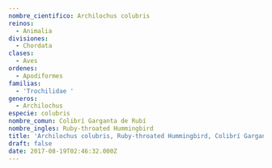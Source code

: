 ```yaml
---
nombre_cientifico: Archilochus colubris
reinos:
  - Animalia
divisiones:
  - Chordata
clases:
  - Aves
ordenes:
  - Apodiformes
familias:
  - 'Trochilidae '
generos:
  - Archilochus
especie: colubris
nombre_comun: Colibrí Garganta de Rubí
nombre_ingles: Ruby-throated Hummingbird
title: 'Archilochus colubris, Ruby-throated Hummingbird, Colibrí Garganta de Rubí'
draft: false
date: 2017-08-19T02:46:32.000Z
---
```


